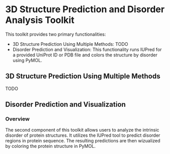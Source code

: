 # 3D Structure Prediction and Disorder Analysis Toolkit

This toolkit provides two primary functionalities: 
- 3D Structure Prediction Using Multiple Methods: TODO
- Disorder Prediction and Visualization: This functionality runs IUPred for a provided UniProt ID or PDB file and colors the structure by disorder using PyMOL.


## 3D Structure Prediction Using Multiple Methods
TODO

## Disorder Prediction and Visualization

### Overview
The second component of this toolkit allows users to analyze the intrinsic disorder
of protein structures. It utilizes the IUPred tool to predict disorder regions in protein sequence. The resulting 
predictions are then wizualized by coloring the protein structure in PyMOL.